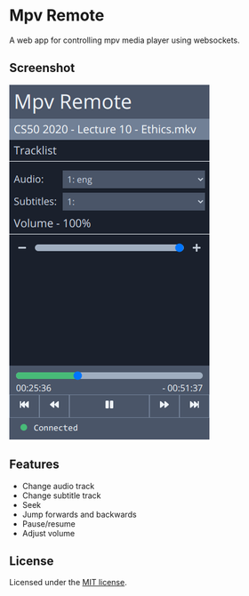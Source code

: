 # Mpv Remote

A web app for controlling mpv media player using websockets.

## Screenshot

![Screenshot](./screenshot.png "a screenshot")

## Features

- Change audio track
- Change subtitle track
- Seek
- Jump forwards and backwards
- Pause/resume
- Adjust volume

## License

Licensed under the [MIT license](./LICENSE).